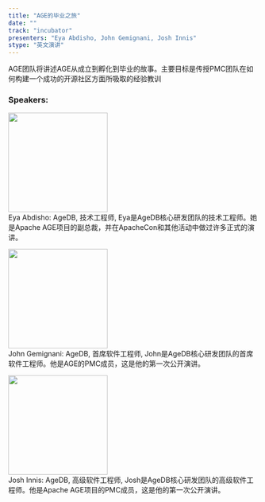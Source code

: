 ```yaml
---
title: "AGE的毕业之旅"
date: "" 
track: "incubator"
presenters: "Eya Abdisho, John Gemignani, Josh Innis"
stype: "英文演讲"
---
```

AGE团队将讲述AGE从成立到孵化到毕业的故事。主要目标是传授PMC团队在如何构建一个成功的开源社区方面所吸取的经验教训
 ### Speakers: 
 <img src="images/speaker/1159.png" width="200" /><br>Eya Abdisho: AgeDB, 技术工程师, Eya是AgeDB核心研发团队的技术工程师。她是Apache AGE项目的副总裁，并在ApacheCon和其他活动中做过许多正式的演讲。

 <img src="images/speaker/1159_2.png" width="200" /><br>John Gemignani: AgeDB, 首席软件工程师, John是AgeDB核心研发团队的首席软件工程师。他是AGE的PMC成员，这是他的第一次公开演讲。

 <img src="images/speaker/1159_3.png" width="200" /><br>Josh Innis: AgeDB, 高级软件工程师, Josh是AgeDB核心研发团队的高级软件工程师。他是Apache AGE项目的PMC成员，这是他的第一次公开演讲。

 